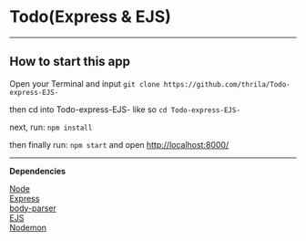 # Todo(Express & EJS) 
***
## How to start this app <br />


Open your Terminal and input `git clone https://github.com/thrila/Todo-express-EJS-` <br />

then cd into Todo-express-EJS- like so `cd Todo-express-EJS-`<br />

next, run:  ```npm install ```<br />

then finally run: `npm start` and open [http://localhost:8000/](http://localhost:8000/)<br />

---
**Dependencies** <br />

 [Node](https://nodejs.org/) <br />
 [Express](http://expressjs.com/) <br />
 [body-parser](https://www.npmjs.com/package/body-parser)<br />
 [EJS](https://ejs.co/)<br />
 [Nodemon](https://nodemon.io/)<br />

